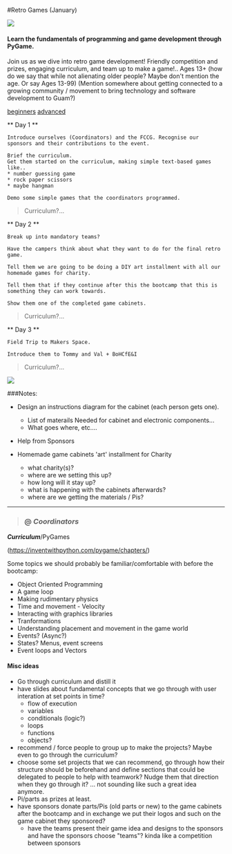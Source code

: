 #Retro Games  (January)

![](https://udemy-images.udemy.com/course/750x422/573646_ec31_3.jpg)

#### Learn the fundamentals of programming and game development through PyGame. 
Join us as we dive into retro game development! Friendly competition and prizes, engaging curriculum, and team up to make a game!..
Ages 13+ (how do we say that while not alienating older people? Maybe don't mention the age. Or say Ages 13-99)
(Mention somewhere about getting connected to a growing community / movement to bring technology and software development to Guam?)

[beginners](http://inventwithpython.com/chapters/)
[advanced](http://inventwithpython.com/pygame/chapters/)


** Day 1 **  

    Introduce ourselves (Coordinators) and the FCCG. Recognise our sponsors and their contributions to the event.  

    Brief the curriculum.  
    Get them started on the curriculum, making simple text-based games like..  
    * number guessing game
    * rock paper scissors
    * maybe hangman

    Demo some simple games that the coordinators programmed.

>Curriculum?...

** Day 2 **  

    Break up into mandatory teams?

    Have the campers think about what they want to do for the final retro game.

    Tell them we are going to be doing a DIY art installment with all our homemade games for charity.

    Tell them that if they continue after this the bootcamp that this is something they can work towards.

    Show them one of the completed game cabinets.

>Curriculum?...

** Day 3 **

    Field Trip to Makers Space.

    Introduce them to Tommy and Val + BoHCfE&I

>Curriculum?...



![](http://www.geeky-gadgets.com/wp-content/uploads/2013/12/Porta-Pi-Raspberry-Pi-Mini-Arcade-Cabinet.jpg)


###Notes:  
* Design an instructions diagram for the cabinet (each person gets one).  
    + List of materails Needed for cabinet and electronic components...
    + What goes where, etc....

* Help from Sponsors  

* Homemade game cabinets 'art' installment for Charity  

    + what charity(s)?
    + where are we setting this up?
    + how long will it stay up?
    + what is happening with the cabinets afterwards?
    + where are we getting the materials / Pis?

***

> ### @ ***Coordinators***  

***Curriculum***/PyGames

(https://inventwithpython.com/pygame/chapters/)

Some topics we should probably be familiar/comfortable with before the bootcamp:

* Object Oriented Programming
* A game loop  
* Making rudimentary physics  
* Time and movement - Velocity
* Interacting with graphics libraries  
* Tranformations  
* Understanding placement and movement in the game world  
* Events? (Async?)
* States? Menus, event screens  
* Event loops and Vectors  

#### Misc ideas

* Go through curriculum and distill it
* have slides about fundamental concepts that we go through with user interation at set points in time?
    * flow of execution
    * variables
    * conditionals (logic?)
    * loops
    * functions
    * objects?
* recommend / force people to group up to make the projects? Maybe even to go through the curriculum?
* choose some set projects that we can recommend, go through how their structure should be beforehand and define sections that could be delegated to people to help with teamwork? Nudge them that direction when they go through it? ... not sounding like such a great idea anymore.
* Pi/parts as prizes at least.
* have sponsors donate parts/Pis (old parts or new) to the game cabinets after the bootcamp and in exchange we put their logos and such on the game cabinet they sponsored?
    * have the teams present their game idea and designs to the sponsors and have the sponsors choose "teams"? kinda like a competition between sponsors





